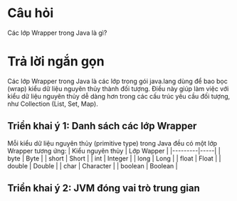 # Câu hỏi
Các lớp Wrapper trong Java là gì?

# Trả lời ngắn gọn  
Các lớp Wrapper trong Java là các lớp trong gói java.lang dùng để bao bọc (wrap) kiểu dữ liệu nguyên thủy thành đối tượng. Điều này giúp làm việc với kiểu dữ liệu nguyên thủy dễ dàng hơn trong các cấu trúc yêu cầu đối tượng, như Collection (List, Set, Map).


## Triển khai ý 1: Danh sách các lớp Wrapper
Mỗi kiểu dữ liệu nguyên thủy (primitive type) trong Java đều có một lớp Wrapper tương ứng:
| Kiểu nguyên thủy | Lớp Wapper |
|---------|-----|
| byte | Byte |
| short | Short |
| int | Integer |
| long | Long |
| float | Float |
| double | Double |
| char | Character |
| boolean | Boolean |

## Triển khai ý 2: JVM đóng vai trò trung gian  


